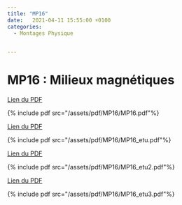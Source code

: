 ```yaml
---
title: "MP16"
date:   2021-04-11 15:55:00 +0100
categories:
  - Montages Physique

  
---
```


# MP16 : Milieux magnétiques

[Lien du PDF](/assets/pdf/MP16/MP16.pdf)

{% include pdf src="/assets/pdf/MP16/MP16.pdf"%}

[Lien du PDF](/assets/pdf/MP16/MP16_etu.pdf)

{% include pdf src="/assets/pdf/MP16/MP16_etu.pdf"%}

[Lien du PDF](/assets/pdf/MP16/MP16_etu2.pdf)

{% include pdf src="/assets/pdf/MP16/MP16_etu2.pdf"%}

[Lien du PDF](/assets/pdf/MP16/MP16_etu3.pdf)

{% include pdf src="/assets/pdf/MP16/MP16_etu3.pdf"%}

